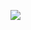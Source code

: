 <a href="https://www.instagram.com/_hangsu_/" target="_blank"><img src="https://img.shields.io/badge/Instagram-#E4405F?style=flat-square&logo=Instagram&logoColor=white"/></a>
